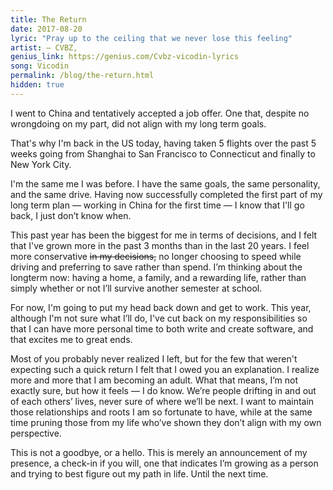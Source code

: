 ```yaml
---
title: The Return
date: 2017-08-20
lyric: "Pray up to the ceiling that we never lose this feeling"
artist: — CVBZ,
genius_link: https://genius.com/Cvbz-vicodin-lyrics
song: Vicodin
permalink: /blog/the-return.html
hidden: true
---
```

I went to China and tentatively accepted a job offer. One that, despite no wrongdoing on my part, did not align with my long term goals.

That's why I'm back in the US today, having taken 5 flights over the past 5 weeks going from Shanghai to San Francisco to Connecticut and finally to New York City.

I'm the same me I was before. I have the same goals, the same personality, and the same drive. Having now successfully completed the first part of my long term plan — working in China for the first time — I know that I'll go back, I just don’t know when.

This past year has been the biggest for me in terms of decisions, and I felt that I've grown more in the past 3 months than in the last 20 years. I feel more conservative ~~in my decisions,~~ no longer choosing to speed while driving and preferring to save rather than spend. I’m thinking about the longterm now: having a home, a family, and a rewarding life, rather than simply whether or not I’ll survive another semester at school.

For now, I'm going to put my head back down and get to work. This year, although I'm not sure what I’ll do, I've cut back on my responsibilities so that I can have more personal time to both write and create software, and that excites me to great ends.

Most of you probably never realized I left, but for the few that weren't expecting such a quick return I felt that I owed you an explanation. I realize more and more that I am becoming an adult. What that means, I’m not exactly sure, but how it feels — I do know. We’re people drifting in and out of each others’ lives, never sure of where we’ll be next. I want to maintain those relationships and roots I am so fortunate to have, while at the same time pruning those from my life who’ve shown they don’t align with my own perspective.

This is not a goodbye, or a hello. This is merely an announcement of my presence, a check-in if you will, one that indicates I’m growing as a person and trying to best figure out my path in life. Until the next time.
